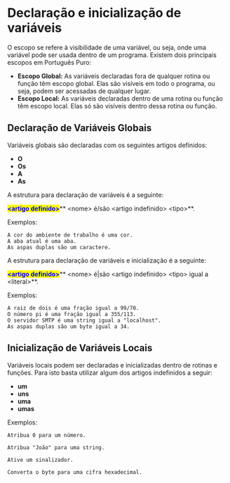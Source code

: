 # Declaração e inicialização de variáveis

O escopo se refere à visibilidade de uma variável, ou seja, onde uma variável pode ser usada dentro de um programa. Existem dois principais escopos em Português Puro:

* **Escopo Global:** As variáveis declaradas fora de qualquer rotina ou função têm escopo global. Elas são visíveis em todo o programa, ou seja, podem ser acessadas de qualquer lugar.
* **Escopo Local:** As variáveis declaradas dentro de uma rotina ou função têm escopo local. Elas só são visíveis dentro dessa rotina ou função.

## Declaração de Variáveis Globais

Variáveis globais são declaradas com os seguintes artigos definidos:

* **O**
* **Os**
* **A**
* **As**

A estrutura para declaração de variáveis é a seguinte:

<mark style="color:blue;">**\<artigo definido>**</mark>** **<mark style="color:purple;">**\<nome>**</mark>** é/são **<mark style="color:red;">**\<artigo indefinido>**</mark>** **<mark style="color:green;">**\<tipo>**</mark>.

Exemplos:

```
A cor do ambiente de trabalho é uma cor.
A aba atual é uma aba.
As aspas duplas são um caractere.
```

A estrutura para declaração de variáveis e inicialização é a seguinte:

<mark style="color:blue;">**\<artigo definido>**</mark>** **<mark style="color:purple;">**\<nome>**</mark>** é|são **<mark style="color:red;">**\<artigo indefinido>**</mark>** **<mark style="color:green;">**\<tipo>**</mark>** igual a **<mark style="background-color:orange;">**\<literal>**</mark>.

Exemplos:

```
A raiz de dois é uma fração igual a 99/70.
O número pi é uma fração igual a 355/113.
O servidor SMTP é uma string igual a "localhost".
As aspas duplas são um byte igual a 34.
```

## Inicialização de Variáveis Locais

Variáveis locais podem ser declaradas e inicializadas dentro de rotinas e funções. Para isto basta utilizar algum dos artigos indefinidos a seguir:

* **um**
* **uns**
* **uma**
* **umas**

Exemplos:

```
Atribua 0 para um número.

Atribua "João" para uma string.

Ative um sinalizador.

Converta o byte para uma cifra hexadecimal.
```

